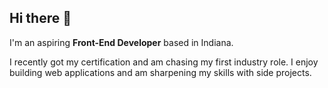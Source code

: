 ## Hi there 👋

I'm an aspiring **Front-End Developer** based in Indiana.

I recently got my certification and am chasing my first industry role. I enjoy building web applications and am sharpening my skills with side projects.
